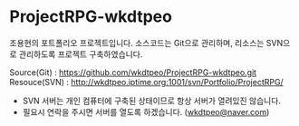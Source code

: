 # ProjectRPG-wkdtpeo
 조용현의 포트폴리오 프로젝트입니다.
 소스코드는 Git으로 관리하며, 리소스는 SVN으로 관리하도록 프로젝트 구축하였습니다.
 
 Source(Git) : https://github.com/wkdtpeo/ProjectRPG-wkdtpeo.git
 Resouce(SVN) : http://wkdtpeo.iptime.org:1001/svn/Portfolio/ProjectRPG/
 
 * SVN 서버는 개인 컴퓨터에 구축된 상태이므로 항상 서버가 열려있진 않습니다.
 * 필요시 연락을 주시면 서버를 열도록 하겠습니다. (wkdtpeo@naver.com)
